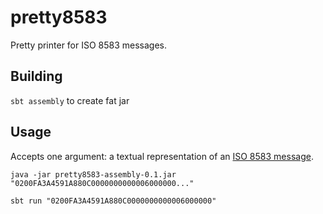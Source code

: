 # pretty8583
Pretty printer for ISO 8583 messages.

## Building
`sbt assembly` to create fat jar

## Usage
Accepts one argument: a textual representation of an [ISO 8583 message](https://en.wikipedia.org/wiki/ISO_8583).

`java -jar pretty8583-assembly-0.1.jar "0200FA3A4591A880C0000000000006000000..."`

`sbt run "0200FA3A4591A880C0000000000006000000"`
